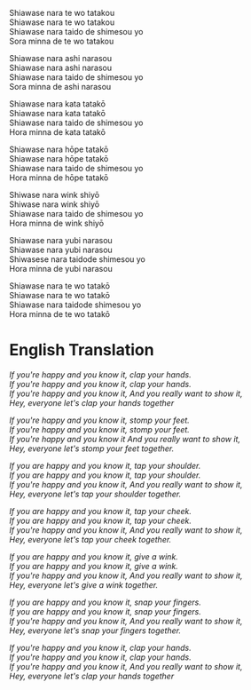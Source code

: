 Shiawase nara te wo tatakou <br>
Shiawase nara te wo tatakou <br>
Shiawase nara taido de shimesou yo <br>
Sora minna de te wo tatakou <br>

Shiawase nara ashi narasou <br>
Shiawase nara ashi narasou <br>
Shiawase nara taido de shimesou yo <br>
Sora minna de ashi narasou <br>

Shiawase nara kata tatakō <br>
Shiawase nara kata tatakō <br>
Shiawase nara taido de shimesou yo <br>
Hora minna de kata tatakō <br>

Shiawase nara hōpe tatakō <br>
Shiawase nara hōpe tatakō <br>
Shiawase nara taido de shimesou yo <br>
Hora minna de hōpe tatakō <br>

Shiwase nara wink shiyō <br>
Shiwase nara wink shiyō <br>
Shiawase nara taido de shimesou yo <br>
Hora minna de wink shiyō <br>

Shiawase nara yubi narasou <br>
Shiawase nara yubi narasou <br>
Shiwasese nara taidode shimesou yo <br>
Hora minna de yubi narasou <br>

Shiawase nara te wo tatakō <br>
Shiawase nara te wo tatakō <br>
Shiawase nara taidode shimesou yo <br>
Hora minna de te wo tatakō <br>

# English Translation

*If you're happy and you know it, clap your hands. <br>*
*If you're happy and you know it, clap your hands. <br>*
*If you're happy and you know it, And you really want to show it, <br>*
*Hey, everyone let's clap your hands together <br>*

*If you're happy and you know it, stomp your feet. <br>*
*If you're happy and you know it, stomp your feet. <br>*
*If you're happy and you know it And you really want to show it, <br>*
*Hey, everyone let's stomp your feet together. <br>*

*If you are happy and you know it, tap your shoulder. <br>*
*If you are happy and you know it, tap your shoulder. <br>*
*If you're happy and you know it, And you really want to show it, <br>*
*Hey, everyone let's tap your shoulder together. <br>*

*If you are happy and you know it, tap your cheek. <br>*
*If you are happy and you know it, tap your cheek. <br>*
*If you're happy and you know it, And you really want to show it, <br>*
*Hey, everyone let's tap your cheek together. <br>*

*If you are happy and you know it, give a wink. <br>*
*If you are happy and you know it, give a wink. <br>*
*If you're happy and you know it, And you really want to show it, <br>*
*Hey, everyone let's give a wink together. <br>*

*If you are happy and you know it, snap your fingers. <br>*
*If you are happy and you know it, snap your fingers. <br>*
*If you're happy and you know it, And you really want to show it, <br>*
*Hey, everyone let's snap your fingers together. <br>*

*If you're happy and you know it, clap your hands. <br>*
*If you're happy and you know it, clap your hands. <br>*
*If you're happy and you know it, And you really want to show it, <br>*
*Hey, everyone let's clap your hands together <br>*
